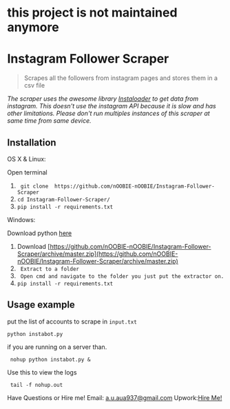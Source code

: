 # this project is not maintained anymore


# Instagram Follower Scraper
> Scrapes all the followers from instagram pages and stores them in a csv file

_The scraper uses the awesome library [Instaloader](https://instaloader.github.io/) to get data from instagram._
_This doesn't use the instagram API because it is slow and has other limitations. Please don't run multiples instances of this scraper at same time from same device._


## Installation

OS X & Linux:

Open terminal

1. ``` git clone  https://github.com/nOOBIE-nOOBIE/Instagram-Follower-Scraper```
2. ``` cd Instagram-Follower-Scraper/ ```
3. ``` pip install -r requirements.txt ```

Windows:

Download python [here](https://www.python.org/downloads/)
1. Download [https://github.com/nOOBIE-nOOBIE/Instagram-Follower-Scraper/archive/master.zip](https://github.com/nOOBIE-nOOBIE/Instagram-Follower-Scraper/archive/master.zip)
2. ``` Extract to a folder```
3. ``` Open cmd and navigate to the folder you just put the extractor on.```
4. ``` pip install -r requirements.txt ```

## Usage example

put the list of accounts to scrape in ```input.txt```

```python instabot.py ```

if you are running on a server than. 

``` nohup python instabot.py &```


Use this to view the logs

``` tail -f nohup.out```

Have Questions or Hire me!
Email: [a.u.aua937@gmail.com](mailto:a.u.aua937@gmail.com)
Upwork:[Hire Me!](https://www.upwork.com/o/profiles/users/_~0138a590d015bae20a/)
